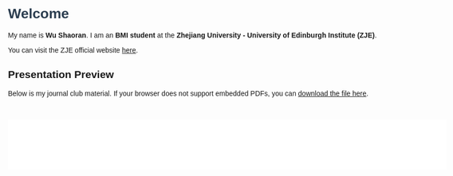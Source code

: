 
<html lang="en">
<head>
  <meta charset="UTF-8">
  <title>My Presentation</title>
  <style>
    body {
      font-family: Arial, sans-serif;
      max-width: 900px;
      margin: auto;
      padding: 40px;
    }
    h1 {
      color: #2c3e50;
    }
    iframe {
      margin-top: 30px;
      border: 1px solid #ccc;
    }
  </style>
</head>
<body>

  <h1>Welcome</h1>
  <p>My name is <strong>Wu Shaoran</strong>. I am an <strong>BMI student</strong> at the <strong>Zhejiang University - University of Edinburgh Institute (ZJE)</strong>.</p>

  <p>You can visit the ZJE official website <a href="https://www.zje.intl.zju.edu.cn/" target="_blank">here</a>.</p>

  <h2>Presentation Preview</h2>
  <p>Below is my journal club material. If your browser does not support embedded PDFs, you can <a href="Journal_club.pdf" download>download the file here</a>.</p>

  <iframe src="presentation.pdf" width="100%" height="100vh" style="border:none;"></iframe>


</body>
</html>
